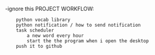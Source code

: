 -ignore this
    PROJECT WORKFLOW:

        python vocab library
        python notification / how to send notification
        task scheduler
            a new word every hour
            start the the program when i open the desktop
        push it to github

